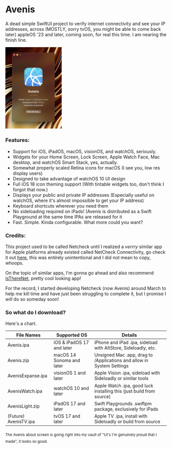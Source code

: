 # Avenis
A dead simple SwiftUI project to verify internet connectivity and see your IP addresses, across (MOSTLY, sorry tvOS, you might be able to come back later) appleOS '23 and later, coming soon, for real this time. I am nearing the finish line.

<img src="https://github.com/forcequitOS/Avenis/blob/main/About%20Avenis.png?raw=true" alt="The Avenis > About page, shows app icon, version 1.0 development beta, 16 days of development time" width="35%">

### Features:
- Support for iOS, iPadOS, macOS, visionOS, and watchOS, seriously.
- Widgets for your Home Screen, Lock Screen, Apple Watch Face, Mac desktop, and watchOS Smart Stack, yes, actually.
- Somewhat properly scaled Retina icons for macOS (I see you, low res display users)
- Designed to take advantage of watchOS 10 UI design
- Full iOS 18 icon theming support (With tintable widgets too, don't think I forgot that now.)
- Displays your public and private IP addresses (Especially useful on watchOS, where it's almost impossible to get your IP address)
- Keyboard shortcuts wherever you need them
- No sideloading required on iPads! (Avenis is distributed as a Swift Playground at the same time IPAs are released for it
- Fast. Simple. Kinda configurable. What more could you want?

### Credits:

This project used to be called Netcheck until I realized a *verrry* similar app for Apple platforms already existed called NetCheck Connectivity, go check it out [here](https://apps.apple.com/us/app/netcheck-connectivity/id1570703771), this was entirely unintentional and I did not mean to copy, whoops.

On the topic of similar apps, I'm gonna go ahead and also recommend [IsThereNet](https://github.com/FuzzyIdeas/IsThereNet), pretty cool looking app!

For the record, I started developing Netcheck (now Avenis) around March to help me kill time and have just been struggling to complete it, but I promise I *will* do so someday soon!

### So what do I download?

Here's a chart.

| File Names            | Supported OS              | Details                                                               |
|-----------------------|---------------------------|-----------------------------------------------------------------------|
| Avenis.ipa            | iOS & iPadOS 17 and later | iPhone and iPad .ipa, sideload with AltStore, Sideloadly, etc.        |
| Avenis.zip            | macOS 14 Sonoma and later | Unsigned Mac .app, drag to /Applications and allow in System Settings |
| AvenisExpanse.ipa     | visionOS 1 and later      | Apple Vision .ipa, sideload with Sideloadly or similar tools          |
| AvenisWatch.ipa       | watchOS 10 and later      | Apple Watch .ipa, good luck installing this (just build from source)  |
| AvenisLight.zip       | iPadOS 17 and later       | Swift Playgrounds .swiftpm package, exclusively for iPads             |
| (Future) AvenisTV.ipa | tvOS 17 and later         | Apple TV .ipa, install with Sideloadly or build from source           |

<sub>The Avenis about screen is going right into my vault of "UI's I'm genuinely proud that I made", it looks so good.</sub>
